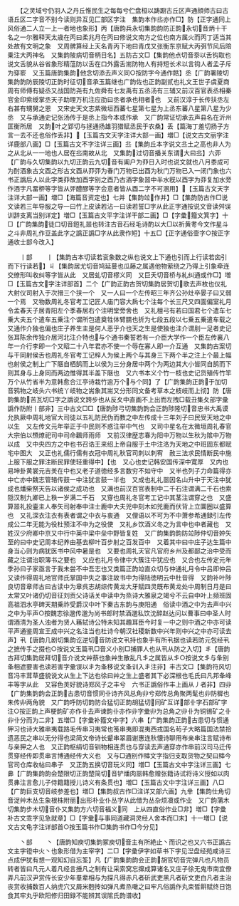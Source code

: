 <!-- { "loadSidebar": true } -->
　　【之灵域兮仍羽人之丹丘惟民生之每每兮伫盘桓以踌蹰古丘区声通顔师古曰古语丘区二字音不别今读则异互见匚部区字注　集韵本作丠亦作□】防【正字通同上风俗通二人立一上一者地也象形】丙【唐韵兵永切集韵韵防正韵永切音炳十干名之一尔雅释天太歳在丙曰柔兆月在丙曰修说文南方之位也南方属火而丙丁适当其处故有文明之象　又周髀算经上天名青丙下地曰青戊又张衡东京赋大丙弭节风后陪乗注大丙神名　又集韵陂病切音柄日名】五防古文□【集韵他点切音沗以舌钩取也说文舌貌从谷省象形精蕰防以舌在口外露舌耑防物人有持短长术以言钩人者孟子斥为穿窬　又玉篇唐韵集韵他念切添去声义同○按防字今通作餂】丞【广韵署陵切集韵韵防辰陵切正韵时征切音承玉篇继也广韵佐也正韵副贰也礼文王世子虞夏商周有师傅有疑丞又战国防尧有九佐舜有七友禹有五丞汤有三辅又前汉百官表丞相秦官金印紫绶掌丞天子助理万机注应劭曰丞者承也相者也　又前汉淳于长传扶丞左右甚有甥舅之恩　又宋史天文志紫微垣西蕃七星第七星为上丞东蕃八星第八星为少丞　又与承通史记张汤传于是丞上指今本或作承　又广韵常证切承去声县名在沂州匡衡所居　又韵叶之郢切与拯通扬雄羽猎赋丞民于农桑】丢【篇海丁羞切扬子方言一去不还也俗作丢非】【玉篇古文天字注详大部一画】増□【说文古文丽字注详鹿部八画】□【玉篇古文不字注详三画】丠【集韵丘本字说文丠土之高也非人为之从北从一一地也人居在丠南故从北　又集韵过切音播关东谓大曰丠】六丣【广韵与久切集韵以九切正韵云九切音有阖户为丣日入时也说文就也八月黍成可为酎酒象古文酉之形古文酉从丣丣为春门万物已出酉为秋门万物已入一闭门象也六书正譌后人以此字类丣故加酉字别之酉乃古酒字象噐中半水旣以酉字为丣复加水旁作酒字凡畱桺等字皆从戼醴醪等字会意者皆从酉二字不可溷用】【玉篇古文天字注详大部一画】増□【海篇音资定也】七并【集韵竝作并】□【集韵防古作□说文读若三年导服之导一曰竹上皮读若沾一曰读若誓□字从此正字通按说文音读舛误训辞支离当别详定】増□【玉篇古文平字注详干部二画】□【字彚籀文箕字】十□【广韵集韵徒口切音鋀礼噐也转注古音石经毛诗酌以大□以祈黄耉今文作星斗之斗非周礼作豆盖此字之譌正譌□字从此隶作短】十五□【正字通俗壸字○按正字通收士部今改入】








　　丨部
　　丨【集韵古本切读若衮象数之纵也说文上下通也引而上行读若囟引而下行读若】丩【集韵居尤切音鸠延蔓也瓜藤之属遇他物萦绕之乃得上引象牵连交缭形叫收纠等字皆从此　又居虬切音樛义同　又巨夭切音桥与糺纠通或作□】増□【玉篇古文字注详部首】二个【广韵正韵古贺切集韵居贺切歌去声枚也仪礼大射仪司射入于次搢三个挟一个　又一人曰一个左传昭三年齐公孙灶卒晏子曰又弱一个焉　又物数周礼冬官考工记匠人庙门容大扄七个注每个长三尺又四面偏室礼月令孟春天子居青阳左个季春居右个注明堂旁舍也　又礼檀弓有若曰国君七个遣车七乗大夫五个遣车五乗注个谓所包遣奠牲体臂臑也折为七段五段以七乗五乗遣车载之　又通作介独也偏也庄子养生主是何人恶乎介也天之生是使独也注介谓刖一足者史记张耳陈余传独介居河北注介特也与个通书秦誓若有一介臣大学作一个臣左传襄八年一介行李即一个又昭二十八年君亦不使一个辱在寡人即一介互通　又集韵古案切与干同射侯舌也周礼冬官考工记梓人为侯上两个与其身三下两个半之注上个最上幅也射侯之制上广下陿自栖鹄而上以侯为三分身居中两个为两边其大小皆同自鹄而下则其身与上身同而两边惟得其半盖下陿也　又六书本义个竹一枝也史记货殖传竹竿万个从竹省半为意韩愈合江亭诗栽竹逾万个与个同】了【广韵集韵正韵于加切音鸦物之岐头六书统丫岐物之耑象其耑又分形同文备考草本之枝岐而上彻】防【唐韵集韵苦瓦切□字之譌说文跨步也从反夊中直画不上出而左拽□载丑集夂部字彚譌作防附丨部非】三中古文□□【唐韵陟弓切集韵韵会正韵陟隆切音忠书大禹谟允执厥中周礼地官大司徒以五礼防民伪而教之中左传成十三年刘子曰民受天地之中以生　又左传文元年举正于中民则不惑注举中气也　又司中星名在太微垣周礼春官大宗伯以槱燎祀司中司命飌师雨师　又前汉律歴志春为阳中万物以生秋为隂中万物以成　又中央四方之中也书召诰王来绍上帝自服于土中注洛为天地之中班固东都赋宅中图大　又正也礼儒行儒有衣冠中周礼秋官司刺以刺宥　赦三法求民情断民中施上服下服之罪注断民罪使轻重得中】【也　又心也史记韩安国传深中寛厚　又内也易坤卦黄裳元吉羙在中也又老子道徳经多言数穷不如守中　又半也列子力命篇得亦中亡亦中魏志管辂传鼓一中注犹言鼓一半也　又成也礼礼噐因名山升中于天注中犹成也燔柴祭天告以诸侯之成功也　又满也前汉百官表制中二千石注谓满二千石也索隠汉制九卿已上秩一岁满二千石　又穿也周礼冬官考工记中其茎注谓穿之也　又盛算噐礼投壷主人奉矢司射奉中注士鹿中大夫兕中刻木如兕鹿而伏背上立圜圈以盛算也　又礼深衣注衣有表者谓之中衣与衷通　又俚语以不可为不中萧参希通録引左传成公二年无能为役杜预注不中为之役使　又礼乡饮酒义冬之为言中也中者藏也　又姓汉少府卿中京又中行中英中梁中垒中野皆复姓　又广韵集韵韵防竝陟仲切音妕矢至的曰中史记周本纪养由基去柳叶百步射之百发百中　又着其中曰中庄子达生篇中身当心则为病犹医书中风中暑是也　又要也周礼天官凡官府乡州及都鄙之治中受而藏之注谓治职簿书之要也　又应也礼月令律中大簇注中犹应也　又合也左传定元年季孙曰子家亟言于我未尝不中吾志也又类篇正韵竝直众切与仲通礼月令中吕即仲吕　又读作得周礼地官师氏掌国中失之事注故书中为得陆徳明云中杜音得　又韵补叶陟良切音章师古曰古读中为章呉志胡综传黄龙大牙赋四灵既布黄龙处中周制日月是曰太常又叶诸仍切音征刘贡父诗话关中读中为烝诗大雅泉之竭兮不云自中叶上频班固高祖泗水亭碑天期乗祚受爵汉中叶下秦古东韵与庚阳通　俗读中酒之中为去声中兴之中为平声○按魏志徐邈传邈为尚书郎时禁酒邈私饮沈醉赵达问以曹事曰中圣人时谓酒清为圣人浊者为贤人蘓轼诗公特未知其趣耳臣今时复一中之则中酒之中亦可读平声通鉴周宣王成中兴之名注当也杜诗今朝汉社稷新数中兴年则中兴之中亦可读去声】丮【唐韵几剧切集韵讫逆切音防说文丮持也象手有所丮据也读若防元包经丮之摭传手之掇也○按说文玉篇丮□音义小别□捕罪人也从丮从防之入切】丯【唐韵古拜切集韵居拜切音介说文艸蔡也象艸生散乱凡丯之属皆从丯○按说文丯与夆别夆相遮要害也读若害字彚误以丯为夆移说文夆训入丯注非】丰古文□【集韵符风切音冯丰茸草盛貌说文从生上下达也徐曰艸之生上盛者其下必深根也毛氏曰凡邦夆峰丰等字从此　又容色羙好貌诗郑风子之丰兮　六书正譌俗作丰上画从丿者非】四丱【广韵集韵韵会正韵古患切音惯同卝诗齐风总角丱兮郑传总角聚两髦也丱防穉也朱传丱两角貌　又广韵呼防切韵防合猛切正韵胡猛切同矿互详部卝字石部矿字注○按正韵上声梗韵矿亦作卝去声谏韵卝亦作丱字彚丱为总角之丱卝为铜锡矿之卝丱卝分而为二非】五増□【字彚补籀文中字】六串【广韵集韵正韵古患切与惯通狎习也诗大雅串夷载路毛传串习夷常也笺串夷即混夷西戎国名茍子大略篇国法禁拾遗恶民之串以无分得也梁简文帝诗长颦串翠眉谢惠连秋懐诗聊用布亲串注言赋诗布与亲狎之人也　又正韵枢绢切音钏物相连贯也与穿读去声通穿亦作串前汉司马迁传贯穿经传即贯串言博通经传大义也　又与□通别作賗文字指归支取货物之契曰賗今官司仓库收帖曰串子　又正韵五换切音玩义同】増□【玉篇古文中字注详三画】七丳【广韵集韵韵会楚限切正韵楚简切音铲燔肉噐韩愈赠张籍诗试将诗义授如以肉贯丳注言愈儿子侍籍籍授儿诗义有条贯也】増□【玉篇古文中字注详三画】八□【广韵巨支切音岐参差也】増□【集韵叔古作□注详又部六画】九丵【集韵仕角切音浞艸木丛生象根株附丽出形朴业仆丛字从此借为丛杂烦凟或作业　又广韵蒲木切集韵步木切音仆又集韵方六切音福义同　上从四直俗作业□非】増□【字彚补古文乖字见急就章】□【字彚与事同道藏洞灵经人舍本而□末】十一増□【说文古文龟字注详部首○按玉篇书作□集韵书作□今分见】












　　丶部
　　丶【唐韵知庾切集韵冢庾切音主有所絶止丶而识之也又六书正譌古文主字镫中火丶也象形借为主宰字】二□【字彚伊字如草书下字见湼盘经苑咸诗三点成伊犹有想一观知幻自忘筌】凡【广韵集韵韵会正韵胡官切音完弹凡也凡物员转者皆曰凡元人着凡经言捶凡之制有让采索窝忘撺成算诸名又庄子徐无鬼市南宜僚弄凡前汉尹赏传长安少年羣辈相与为探凡得赤凡者斫武吏黑凡者斫文吏白凡者主治丧赏收捕数百人纳虎穴又屑米麪抟如弹凡煮烝噉之曰牢凡俗譌作丸束晳餠赋终日饱食其牢丸乎欧阳修归田録不能辨其误隂氏韵谱收】
